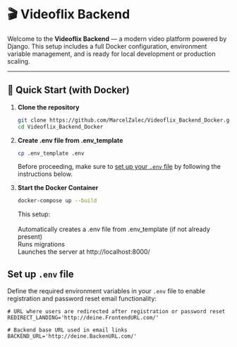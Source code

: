 # 🎬 Videoflix Backend

Welcome to the **Videoflix Backend** — a modern video platform powered by Django. This setup includes a full Docker configuration, environment variable management, and is ready for local development or production scaling.

---

## 🚀 Quick Start (with Docker)

1. **Clone the repository**

   ```bash
   git clone https://github.com/MarcelZalec/Videoflix_Backend_Docker.git
   cd Videoflix_Backend_Docker


2. **Create .env file from .env_template**
    ```bash
    cp .env_template .env
    ```

    Before proceeding, make sure to [set up your `.env` file](#setup) by following the instructions below.


3. **Start the Docker Container**<br>
    ```bash
    docker-compose up --build
    ```
    This setup:<br><br>
    Automatically creates a .env file from .env_template (if not already present)<br>
    Runs migrations<br>
    Launches the server at http://localhost:8000/<br>

<a name="setup"></a>
## **Set up `.env` file**
   Define the required environment variables in your `.env` file to enable registration and password reset email functionality:

   ```env
   # URL where users are redirected after registration or password reset
   REDIRECT_LANDING='http://deine.FrontendURL.com/'

   # Backend base URL used in email links
   BACKEND_URL='http://deine.BackenURL.com/'